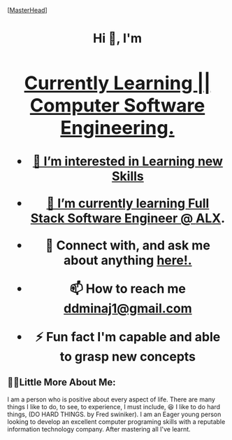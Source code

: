 [[MasterHead](https://my.visme.co/view/x4n7wzoy-hello-i-m-elias-joy)]
<h1 align="center">Hi 👋, I'm <a href="https://github.com/ONWUKWEELIASJOY/me">
<h2 align="center">Currently Learning || Computer Software Engineering.</h2>

- 👀 I’m interested in Learning new Skills

- 🌱 I’m currently learning Full Stack Software Engineer @ [ALX](https://www.alxafrica.com/).

- 💬 Connect with, and ask me about anything <a href="https://twitter.com/ELIAS_JOY1?t=dU18sBdUgl8QI2Fm-e7QQw&s=09">here!.</a>

- 📫 How to reach me **ddminaj1@gmail.com**

- ⚡ Fun fact **I'm capable and able to grasp new concepts**

## 🙋‍♂️Little More About Me:
<p align="justify"> 


I am a person who is positive about every aspect of life. 
There are many things I like to do, to see, to experience,
I must include, 😆 I like to do hard things, (DO HARD THINGS. by Fred swiniker).
I am an Eager young person looking to develop an excellent computer programing skills
with a reputable information technology company.
After mastering all I've learnt.

